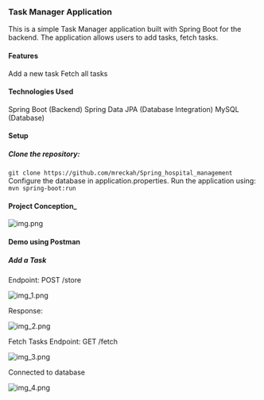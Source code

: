 ### Task Manager Application
This is a simple Task Manager application built with Spring Boot for the backend. The application allows users to add tasks, fetch tasks.

#### Features
Add a new task 
Fetch all tasks

#### Technologies Used
Spring Boot (Backend)
Spring Data JPA (Database Integration)
MySQL (Database)

#### Setup
##### Clone the repository:
```git clone https://github.com/mreckah/Spring_hospital_management```
Configure the database in application.properties.
Run the application using:
```mvn spring-boot:run```

#### Project Conception_

![img.png](img.png)

#### Demo using Postman
##### Add a Task
Endpoint: POST /store

![img_1.png](img_1.png)

Response:

![img_2.png](img_2.png)

Fetch Tasks
Endpoint: GET /fetch

![img_3.png](img_3.png)

Connected to database 

![img_4.png](img_4.png)



